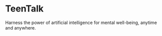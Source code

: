# TeenTalk
 Harness the power of artificial intelligence for mental well-being, anytime and anywhere.

